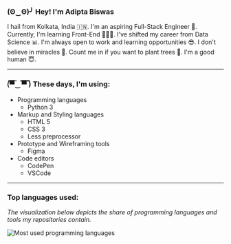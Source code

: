 ### (ʘ‿ʘ)╯ Hey! I'm Adipta Biswas

I hail from Kolkata, India 🇮🇳. I'm an aspiring Full-Stack Engineer 🚀. Currently, I'm learning Front-End 👨🏽‍💻. I've shifted my career from Data Science 📊. I'm always open to work and learning opportunities 😎. I don't believe in miracles 🔮. Count me in if you want to plant trees 🌳. I'm a good human 😇. 
***
### (̿▀̿‿ ̿▀̿ ̿)  These days, I'm using:

- Programming languages
  - Python 3
- Markup and Styling languages
  - HTML 5
  - CSS 3
  - Less preprocessor
- Prototype and Wireframing tools
  - Figma
- Code editors
  - CodePen
  - VSCode
***
### Top languages used:
<p><em>The visualization below depicts the share of programming languages and tools my repositories contain.</em></p>

![Most used programming languages](https://github-readme-stats.vercel.app/api/top-langs/?username=AdiptaBiswas&layout=compact&hide_border=true&layout=compact&theme=material-palenight)

